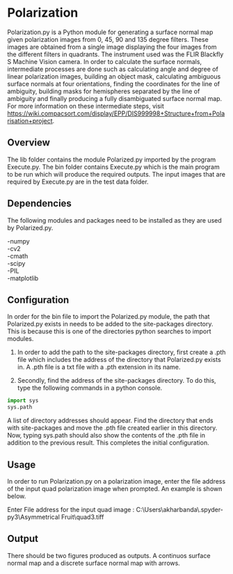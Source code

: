 # Polarization
Polarization.py is a Python module for generating a surface normal map given polarization images from 0, 45, 90 and 135 degree filters. These images are obtained from a single image displaying the four images from the different filters in quadrants. The instrument used was the FLIR Blackfly S Machine Vision camera. In order to calculate the surface normals, intermediate processes are done such as calculating angle and degree of linear polarization images, building an object mask, calculating ambiguous surface normals at four orientations, finding the coordinates for the line of ambiguity, building masks for hemispheres separated by the line of ambiguity and finally producing a fully disambiguated surface normal map. For more information on these intermediate steps, visit https://wiki.compacsort.com/display/EPP/DIS999998+Structure+from+Polarisation+project.

## Overview
The lib folder contains the module Polarized.py imported by the program Execute.py. The bin folder contains Execute.py which is the main program to be run which will produce the required outputs. The input images that are required by Execute.py are in the test data folder.

## Dependencies
The following modules and packages need to be installed as they are used by Polarized.py.

-numpy\
-cv2\
-cmath\
-scipy\
-PIL\
-matplotlib

## Configuration
In order for the bin file to import the Polarized.py module, the path that Polarized.py exists in needs to be added to the site-packages directory. This is because this is one of the directories python searches to import modules. 

1) In order to add the path to the site-packages directory, first create a .pth file which includes the address of the directory that Polarized.py exists in. A .pth file is a txt file with a .pth extension in its name.

2) Secondly, find the address of the site-packages directory. To do this, type the following commands in a python console.

```python
import sys
sys.path
```
A list of directory addresses should appear. Find the directory that ends with site-packages and move the .pth file created earlier in this directory. Now, typing sys.path should also show the contents of the .pth file in addition to the previous result. This completes the initial configuration.

## Usage
In order to run Polarization.py on a polarization image, enter the file address of the input quad polarization image when prompted. An example is shown below.


Enter File address for the input quad image : C:\\Users\\akharbanda\\.spyder-py3\\Asymmetrical Fruit\\quad3.tiff

## Output
There should be two figures produced as outputs. A continuos surface normal map and a discrete surface normal map with arrows.
 
    
